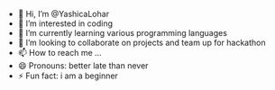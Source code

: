 - 👋 Hi, I’m @YashicaLohar
- 👀 I’m interested in coding
- 🌱 I’m currently learning various programming languages 
- 💞️ I’m looking to collaborate on projects and team up for hackathon 
- 📫 How to reach me ...
- 😄 Pronouns: better late than never
- ⚡ Fun fact: i am a beginner 

<!---
YashicaLohar/YashicaLohar is a ✨ special ✨ repository because its `README.md` (this file) appears on your GitHub profile.
You can click the Preview link to take a look at your changes.
--->
